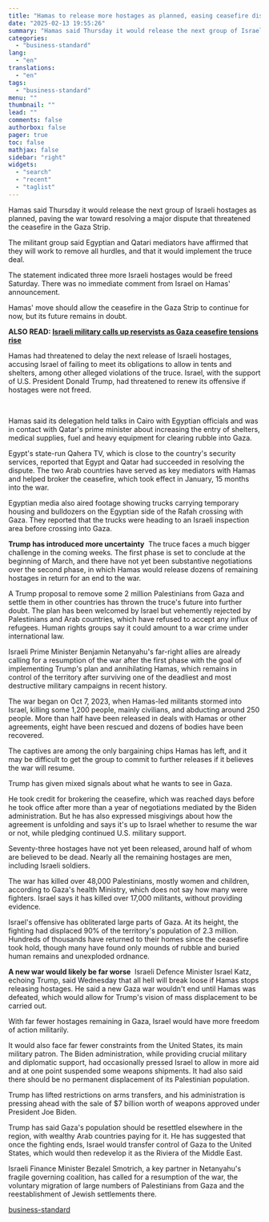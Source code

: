 ```yaml
---
title: "Hamas to release more hostages as planned, easing ceasefire dispute"
date: "2025-02-13 19:55:26"
summary: "Hamas said Thursday it would release the next group of Israeli hostages as planned, paving the war toward resolving a major dispute that threatened the ceasefire in the Gaza Strip. The militant group said Egyptian and Qatari mediators have affirmed that they will work to remove all hurdles, and that..."
categories:
  - "business-standard"
lang:
  - "en"
translations:
  - "en"
tags:
  - "business-standard"
menu: ""
thumbnail: ""
lead: ""
comments: false
authorbox: false
pager: true
toc: false
mathjax: false
sidebar: "right"
widgets:
  - "search"
  - "recent"
  - "taglist"
---
```


Hamas said Thursday it would release the next group of Israeli hostages as planned, paving the war toward resolving a major dispute that threatened the ceasefire in the Gaza Strip.

The militant group said Egyptian and Qatari mediators have affirmed that they will work to remove all hurdles, and that it would implement the truce deal.

The statement indicated three more Israeli hostages would be freed Saturday. There was no immediate comment from Israel on Hamas' announcement.

Hamas' move should allow the ceasefire in the Gaza Strip to continue for now, but its future remains in doubt.

**ALSO READ: [Israeli military calls up reservists as Gaza ceasefire tensions rise](/world-news/israeli-military-calls-up-reservists-as-gaza-ceasefire-tensions-rise-125021201544_1.html)**

Hamas had threatened to delay the next release of Israeli hostages, accusing Israel of failing to meet its obligations to allow in tents and shelters, among other alleged violations of the truce. Israel, with the support of U.S. President Donald Trump, had threatened to renew its offensive if hostages were not freed.

 

Hamas said its delegation held talks in Cairo with Egyptian officials and was in contact with Qatar's prime minister about increasing the entry of shelters, medical supplies, fuel and heavy equipment for clearing rubble into Gaza.

Egypt's state-run Qahera TV, which is close to the country's security services, reported that Egypt and Qatar had succeeded in resolving the dispute. The two Arab countries have served as key mediators with Hamas and helped broker the ceasefire, which took effect in January, 15 months into the war.

Egyptian media also aired footage showing trucks carrying temporary housing and bulldozers on the Egyptian side of the Rafah crossing with Gaza. They reported that the trucks were heading to an Israeli inspection area before crossing into Gaza.

**Trump has introduced more uncertainty** 
The truce faces a much bigger challenge in the coming weeks. The first phase is set to conclude at the beginning of March, and there have not yet been substantive negotiations over the second phase, in which Hamas would release dozens of remaining hostages in return for an end to the war.

A Trump proposal to remove some 2 million Palestinians from Gaza and settle them in other countries has thrown the truce's future into further doubt. The plan has been welcomed by Israel but vehemently rejected by Palestinians and Arab countries, which have refused to accept any influx of refugees. Human rights groups say it could amount to a war crime under international law.

Israeli Prime Minister Benjamin Netanyahu's far-right allies are already calling for a resumption of the war after the first phase with the goal of implementing Trump's plan and annihilating Hamas, which remains in control of the territory after surviving one of the deadliest and most destructive military campaigns in recent history.

The war began on Oct 7, 2023, when Hamas-led militants stormed into Israel, killing some 1,200 people, mainly civilians, and abducting around 250 people. More than half have been released in deals with Hamas or other agreements, eight have been rescued and dozens of bodies have been recovered.

The captives are among the only bargaining chips Hamas has left, and it may be difficult to get the group to commit to further releases if it believes the war will resume.

Trump has given mixed signals about what he wants to see in Gaza.

He took credit for brokering the ceasefire, which was reached days before he took office after more than a year of negotiations mediated by the Biden administration. But he has also expressed misgivings about how the agreement is unfolding and says it's up to Israel whether to resume the war or not, while pledging continued U.S. military support.

Seventy-three hostages have not yet been released, around half of whom are believed to be dead. Nearly all the remaining hostages are men, including Israeli soldiers.

The war has killed over 48,000 Palestinians, mostly women and children, according to Gaza's health Ministry, which does not say how many were fighters. Israel says it has killed over 17,000 militants, without providing evidence.

Israel's offensive has obliterated large parts of Gaza. At its height, the fighting had displaced 90% of the territory's population of 2.3 million. Hundreds of thousands have returned to their homes since the ceasefire took hold, though many have found only mounds of rubble and buried human remains and unexploded ordnance.

**A new war would likely be far worse** 
Israeli Defence Minister Israel Katz, echoing Trump, said Wednesday that all hell will break loose if Hamas stops releasing hostages. He said a new Gaza war wouldn't end until Hamas was defeated, which would allow for Trump's vision of mass displacement to be carried out.

With far fewer hostages remaining in Gaza, Israel would have more freedom of action militarily.

It would also face far fewer constraints from the United States, its main military patron. The Biden administration, while providing crucial military and diplomatic support, had occasionally pressed Israel to allow in more aid and at one point suspended some weapons shipments. It had also said there should be no permanent displacement of its Palestinian population.

Trump has lifted restrictions on arms transfers, and his administration is pressing ahead with the sale of $7 billion worth of weapons approved under President Joe Biden.

Trump has said Gaza's population should be resettled elsewhere in the region, with wealthy Arab countries paying for it. He has suggested that once the fighting ends, Israel would transfer control of Gaza to the United States, which would then redevelop it as the Riviera of the Middle East.

Israeli Finance Minister Bezalel Smotrich, a key partner in Netanyahu's fragile governing coalition, has called for a resumption of the war, the voluntary migration of large numbers of Palestinians from Gaza and the reestablishment of Jewish settlements there.

[business-standard](https://www.business-standard.com/pti-stories/national/hamas-says-it-will-release-more-hostages-as-planned-paving-way-to-resolve-ceasefire-dispute-125021301113_1.html)
